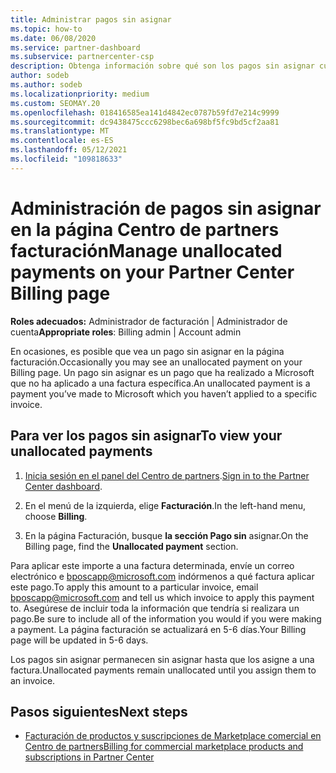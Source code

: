 ```yaml
---
title: Administrar pagos sin asignar
ms.topic: how-to
ms.date: 06/08/2020
ms.service: partner-dashboard
ms.subservice: partnercenter-csp
description: Obtenga información sobre qué son los pagos sin asignar cuando los vea en la página Centro de partners facturación. Aprenda también a aplicarlas a las facturas.
author: sodeb
ms.author: sodeb
ms.localizationpriority: medium
ms.custom: SEOMAY.20
ms.openlocfilehash: 018416585ea141d4842ec0787b59fd7e214c9999
ms.sourcegitcommit: dc9438475ccc6298bec6a698bf5fc9bd5cf2aa81
ms.translationtype: MT
ms.contentlocale: es-ES
ms.lasthandoff: 05/12/2021
ms.locfileid: "109818633"
---
```

# <a name="manage-unallocated-payments-on-your-partner-center-billing-page"></a><span data-ttu-id="dfa55-104">Administración de pagos sin asignar en la página Centro de partners facturación</span><span class="sxs-lookup"><span data-stu-id="dfa55-104">Manage unallocated payments on your Partner Center Billing page</span></span>

<span data-ttu-id="dfa55-105">**Roles adecuados:** Administrador de facturación | Administrador de cuenta</span><span class="sxs-lookup"><span data-stu-id="dfa55-105">**Appropriate roles**: Billing admin | Account admin</span></span>

<span data-ttu-id="dfa55-106">En ocasiones, es posible que vea un pago sin asignar en la página facturación.</span><span class="sxs-lookup"><span data-stu-id="dfa55-106">Occasionally you may see an unallocated payment on your Billing page.</span></span> <span data-ttu-id="dfa55-107">Un pago sin asignar es un pago que ha realizado a Microsoft que no ha aplicado a una factura específica.</span><span class="sxs-lookup"><span data-stu-id="dfa55-107">An unallocated payment is a payment you’ve made to Microsoft which you haven’t applied to a specific invoice.</span></span>

## <a name="to-view-your-unallocated-payments"></a><span data-ttu-id="dfa55-108">Para ver los pagos sin asignar</span><span class="sxs-lookup"><span data-stu-id="dfa55-108">To view your unallocated payments</span></span>

1. <span data-ttu-id="dfa55-109">[Inicia sesión en el panel del Centro de partners](https://partner.microsoft.com/dashboard/home).</span><span class="sxs-lookup"><span data-stu-id="dfa55-109">[Sign in to the Partner Center dashboard](https://partner.microsoft.com/dashboard/home).</span></span>

2. <span data-ttu-id="dfa55-110">En el menú de la izquierda, elige **Facturación**.</span><span class="sxs-lookup"><span data-stu-id="dfa55-110">In the left-hand menu, choose **Billing**.</span></span>

3. <span data-ttu-id="dfa55-111">En la página Facturación, busque **la sección Pago sin** asignar.</span><span class="sxs-lookup"><span data-stu-id="dfa55-111">On the Billing page, find the **Unallocated payment** section.</span></span> 

<span data-ttu-id="dfa55-112">Para aplicar este importe a una factura determinada, envíe un correo electrónico e bposcapp@microsoft.com indórmenos a qué factura aplicar este pago.</span><span class="sxs-lookup"><span data-stu-id="dfa55-112">To apply this amount to a particular invoice, email bposcapp@microsoft.com and tell us which invoice to apply this payment to.</span></span> <span data-ttu-id="dfa55-113">Asegúrese de incluir toda la información que tendría si realizara un pago.</span><span class="sxs-lookup"><span data-stu-id="dfa55-113">Be sure to include all of the information you would if you were making a payment.</span></span> <span data-ttu-id="dfa55-114">La página facturación se actualizará en 5-6 días.</span><span class="sxs-lookup"><span data-stu-id="dfa55-114">Your Billing page will be updated in 5-6 days.</span></span> 

<span data-ttu-id="dfa55-115">Los pagos sin asignar permanecen sin asignar hasta que los asigne a una factura.</span><span class="sxs-lookup"><span data-stu-id="dfa55-115">Unallocated payments remain unallocated until you assign them to an invoice.</span></span> 

## <a name="next-steps"></a><span data-ttu-id="dfa55-116">Pasos siguientes</span><span class="sxs-lookup"><span data-stu-id="dfa55-116">Next steps</span></span>

- [<span data-ttu-id="dfa55-117">Facturación de productos y suscripciones de Marketplace comercial en Centro de partners</span><span class="sxs-lookup"><span data-stu-id="dfa55-117">Billing for commercial marketplace products and subscriptions in Partner Center</span></span>](csp-commercial-marketplace-billing.md)